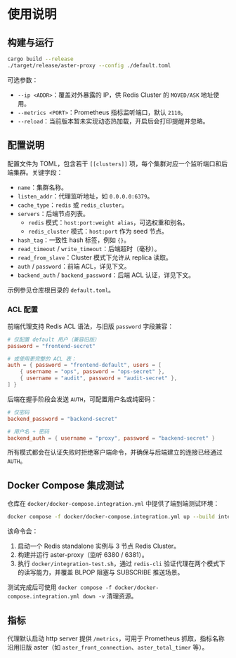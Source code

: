 # 使用说明

## 构建与运行

```bash
cargo build --release
./target/release/aster-proxy --config ./default.toml
```

可选参数：

- `--ip <ADDR>`：覆盖对外暴露的 IP，供 Redis Cluster 的 `MOVED/ASK` 地址使用。
- `--metrics <PORT>`：Prometheus 指标监听端口，默认 `2110`。
- `--reload`：当前版本暂未实现动态热加载，开启后会打印提醒并忽略。

## 配置说明

配置文件为 TOML，包含若干 `[[clusters]]` 项，每个集群对应一个监听端口和后端集群。关键字段：

- `name`：集群名称。
- `listen_addr`：代理监听地址，如 `0.0.0.0:6379`。
- `cache_type`：`redis` 或 `redis_cluster`。
- `servers`：后端节点列表。
  - `redis` 模式：`host:port:weight alias`，可选权重和别名。
  - `redis_cluster` 模式：`host:port` 作为 seed 节点。
- `hash_tag`：一致性 hash 标签，例如 `{}`。
- `read_timeout` / `write_timeout`：后端超时（毫秒）。
- `read_from_slave`：Cluster 模式下允许从 replica 读取。
- `auth` / `password`：前端 ACL，详见下文。
- `backend_auth` / `backend_password`：后端 ACL 认证，详见下文。

示例参见仓库根目录的 `default.toml`。

### ACL 配置

前端代理支持 Redis ACL 语法，与旧版 `password` 字段兼容：

```toml
# 仅配置 default 用户（兼容旧版）
password = "frontend-secret"

# 或使用更完整的 ACL 表：
auth = { password = "frontend-default", users = [
    { username = "ops", password = "ops-secret" },
    { username = "audit", password = "audit-secret" },
] }
```

后端在握手阶段会发送 `AUTH`，可配置用户名或纯密码：

```toml
# 仅密码
backend_password = "backend-secret"

# 用户名 + 密码
backend_auth = { username = "proxy", password = "backend-secret" }
```

所有模式都会在认证失败时拒绝客户端命令，并确保与后端建立的连接已经通过 `AUTH`。

## Docker Compose 集成测试

仓库在 `docker/docker-compose.integration.yml` 中提供了端到端测试环境：

```bash
docker compose -f docker/docker-compose.integration.yml up --build integration-tests
```

该命令会：

1. 启动一个 Redis standalone 实例与 3 节点 Redis Cluster。
2. 构建并运行 aster-proxy（监听 6380 / 6381）。
3. 执行 `docker/integration-test.sh`，通过 `redis-cli` 验证代理在两个模式下的读写能力，并覆盖 BLPOP 阻塞与 SUBSCRIBE 推送场景。

测试完成后可使用 `docker compose -f docker/docker-compose.integration.yml down -v` 清理资源。

## 指标

代理默认启动 http server 提供 `/metrics`，可用于 Prometheus 抓取，指标名称沿用旧版 aster（如 `aster_front_connection`、`aster_total_timer` 等）。
